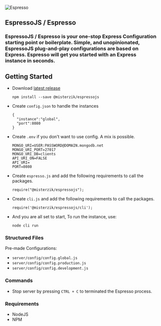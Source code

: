![Espresso](https://raw.githubusercontent.com/misterzik/Espresso.js/main/Espresso-Logo.png)

## EspressoJS / Espresso

### EspressoJS / Espresso is your one-stop Express Configuration starting point or boilerplate. Simple, and unopinionated, EspressoJS plug-and-play configurations are based on Express. Espresso will get you started with an Express instance in seconds.

## Getting Started

- Download [latest release](https://github.com/misterzik/Espresso.js/packages/364567)

  `npm install --save @misterzik/espressojs`

- Create `config.json` to handle the instances

  ```
  {
    "instance":"global",
    "port":8080
  }
  ```

- Create `.env` if you don't want to use config. A mix is possible.

  ```
  MONGO_URI=USER:PASSWORD@DOMAIN.mongodb.net
  MONGO_URI_PORT=27017
  MONGO_URI_DB=clients
  API_URI_ON=FALSE
  API_URI=
  PORT=8080
  ```

- Create `espresso.js` and add the following requirements to call the packages.

  ```
  require("@misterzik/espressojs");
  ```

- Create `cli.js` and add the following requirements to call the packages.

  ```
  require('@misterzik/espressojs/cli');
  ```

- And you are all set to start, To run the instance, use:
  ```
  node cli run
  ```


### Structured Files

  Pre-made Configurations:

  - `server/config/config.global.js`
  - `server/config/config.production.js`
  - `server/config/config.development.js`

### Commands

- Stop server by pressing `CTRL + C` to terminated the Espresso process.

### Requirements

- NodeJS
- NPM
